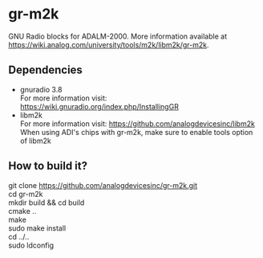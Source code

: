 # gr-m2k

GNU Radio blocks for ADALM-2000. More information available at https://wiki.analog.com/university/tools/m2k/libm2k/gr-m2k.

## Dependencies
 - gnuradio 3.8  
   For more information visit: https://wiki.gnuradio.org/index.php/InstallingGR
 - libm2k  
   For more information visit: https://github.com/analogdevicesinc/libm2k  
   When using ADI's chips with gr-m2k, make sure to enable tools option of libm2k

## How to build it?

git clone https://github.com/analogdevicesinc/gr-m2k.git  
cd gr-m2k  
mkdir build && cd build  
cmake ..  
make  
sudo make install  
cd ../..  
sudo ldconfig  
